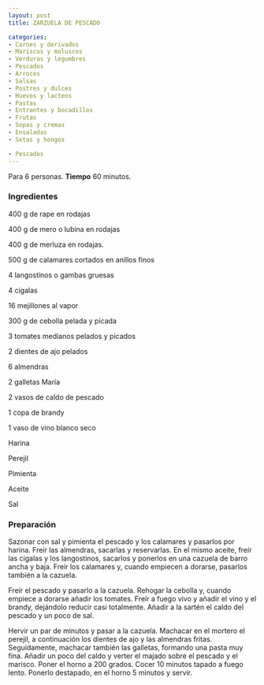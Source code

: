 ```yaml
---
layout: post
title: ZARZUELA DE PESCADO

categories:
- Carnes y derivados
- Mariscos y moluscos
- Verduras y legumbres
- Pescados
- Arroces
- Salsas
- Postres y dulces
- Huevos y lacteos
- Pastas
- Entrantes y bocadillos
- Frutas
- Sopas y cremas
- Ensaladas
- Setas y hongos

- Pescados
---
```

Para 6 personas.
<b>Tiempo</b> 60 minutos.

<h3>Ingredientes</h3>

400 g de rape en rodajas

400 g de mero o lubina en rodajas

400 g de merluza en rodajas.

500 g de calamares cortados en anillos finos

4 langostinos o gambas gruesas

4 cigalas

16 mejillones al vapor

300 g de cebolla pelada y picada

3 tomates medianos pelados y picados

2 dientes de ajo pelados

6 almendras

2 galletas María

2 vasos de caldo de pescado

1 copa de brandy

1 vaso de vino blanco seco

Harina

Perejil

Pimienta

Aceite

Sal

<h3>Preparación</h3>

Sazonar con sal y pimienta el pescado y los calamares y pasarlos por harina. Freír las almendras, sacarlas y reservarlas. En el mismo aceite, freír las cigalas y los langostinos, sacarlos y ponerlos en una cazuela de barro ancha y baja. Freír los calamares y, cuando empiecen a dorarse, pasarlos también a la cazuela.

Freír el pescado y pasarlo a la cazuela. Rehogar la cebolla y, cuando empiece a dorarse añadir los tomates. Freír a fuego vivo y añadir el vino y el brandy, dejándolo reducir casi totalmente. Añadir a la sartén el caldo del pescado y un poco de sal.

Hervir un par de minutos y pasar a la cazuela. Machacar en el mortero el perejil, a continuación los dientes de ajo y las almendras fritas. Seguidamente, machacar también las galletas, formando una pasta muy fina. Añadir un poco del caldo y verter el majado sobre el pescado y el marisco. Poner el horno a 200 grados. Cocer 10 minutos tapado a fuego lento. Ponerlo destapado, en el horno 5 minutos y servir.

